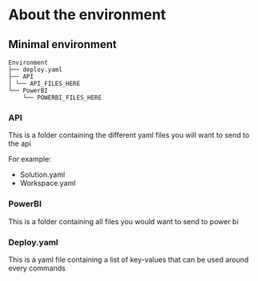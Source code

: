 # About the environment

## Minimal environment

```text
Environment
├── deploy.yaml
├── API
│ └── API_FILES_HERE
└── PowerBI
    └── POWERBI_FILES_HERE
```

### API

This is a folder containing the different yaml files you will want to send to the api

For example:
- Solution.yaml
- Workspace.yaml

### PowerBI

This is a folder containing all files you would want to send to power bi

### Deploy.yaml

This is a yaml file containing a list of key-values that can be used around every commands